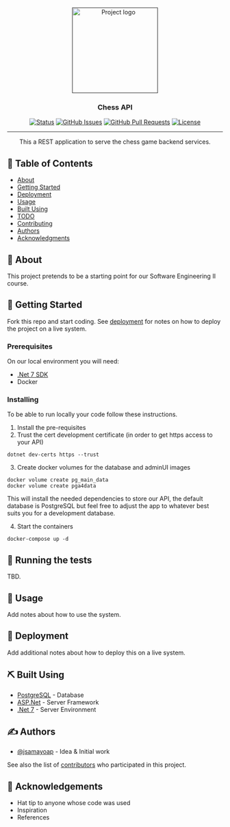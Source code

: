 <p align="center">
  <a href="" rel="noopener">
 <img width=200px height=200px src="https://github.com/jsamayoap/chessAPI/blob/master/mychessgame.jpg" alt="Project logo"></a>
</p>

<h3 align="center">Chess API</h3>

<div align="center">

[![Status](https://img.shields.io/badge/status-active-success.svg)]()
[![GitHub Issues](https://img.shields.io/github/issues/kylelobo/The-Documentation-Compendium.svg)](https://github.com/jsamayoap/chessAPI/issues)
[![GitHub Pull Requests](https://img.shields.io/github/issues-pr/kylelobo/The-Documentation-Compendium.svg)](https://github.com/jsamayoap/chessAPI/pulls)
[![License](https://img.shields.io/badge/license-MIT-blue.svg)](/LICENSE)

</div>

---

<p align="center"> This a REST application to serve the chess game backend services.
    <br> 
</p>

## 📝 Table of Contents

- [About](#about)
- [Getting Started](#getting_started)
- [Deployment](#deployment)
- [Usage](#usage)
- [Built Using](#built_using)
- [TODO](../TODO.md)
- [Contributing](../CONTRIBUTING.md)
- [Authors](#authors)
- [Acknowledgments](#acknowledgement)

## 🧐 About <a name = "about"></a>

This project pretends to be a starting point for our Software Engineering II course.

## 🏁 Getting Started <a name = "getting_started"></a>

Fork this repo and start coding. See [deployment](#deployment) for notes on how to deploy the project on a live system.

### Prerequisites

On our local environment you will need:
- [.Net 7 SDK](https://dotnet.microsoft.com/en-us/download/dotnet/7.0)
- Docker

### Installing

To be able to run locally your code follow these instructions.

1. Install the pre-requisites
2. Trust the cert development certificate (in order to get https access to your API)
```
dotnet dev-certs https --trust
```
3. Create docker volumes for the database and adminUI images

```
docker volume create pg_main_data
docker volume create pga4data
```
This will install the needed dependencies to store our API, the default database is PostgreSQL but feel free to adjust the app to whatever best suits you for a development database.

4. Start the containers

```
docker-compose up -d
```

## 🔧 Running the tests <a name = "tests"></a>

TBD.

## 🎈 Usage <a name="usage"></a>

Add notes about how to use the system.

## 🚀 Deployment <a name = "deployment"></a>

Add additional notes about how to deploy this on a live system.

## ⛏️ Built Using <a name = "built_using"></a>

- [PostgreSQL](https://www.postgresql.org/) - Database
- [ASP.Net](https://dotnet.microsoft.com/en-US/apps/aspnet) - Server Framework
- [.Net 7](https://dotnet.microsoft.com/en-US/) - Server Environment

## ✍️ Authors <a name = "authors"></a>

- [@jsamayoap](https://github.com/jsamayoap) - Idea & Initial work

See also the list of [contributors](https://github.com/jsamayoap/The-Documentation-Compendium/contributors) who participated in this project.

## 🎉 Acknowledgements <a name = "acknowledgement"></a>

- Hat tip to anyone whose code was used
- Inspiration
- References
